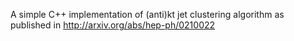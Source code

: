A simple C++ implementation of (anti)kt jet clustering algorithm as published in http://arxiv.org/abs/hep-ph/0210022

